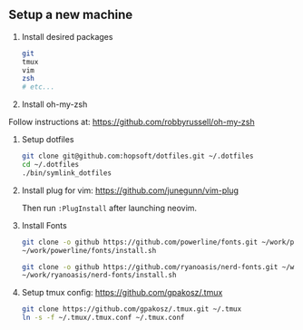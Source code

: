 ## Setup a new machine

1. Install desired packages

    ```sh
    git
    tmux
    vim
    zsh
    # etc...
    ```

1. Install oh-my-zsh

  Follow instructions at: https://github.com/robbyrussell/oh-my-zsh

1. Setup dotfiles

    ```sh
    git clone git@github.com:hopsoft/dotfiles.git ~/.dotfiles
    cd ~/.dotfiles
    ./bin/symlink_dotfiles
    ```

1. Install plug for vim: https://github.com/junegunn/vim-plug

    Then run `:PlugInstall` after launching neovim.

1. Install Fonts

    ```sh
    git clone -o github https://github.com/powerline/fonts.git ~/work/powerline/fonts
    ~/work/powerline/fonts/install.sh

    git clone -o github https://github.com/ryanoasis/nerd-fonts.git ~/work/ryanoasis/nerd-fonts
    ~/work/ryanoasis/nerd-fonts/install.sh
    ```

1. Setup tmux config: https://github.com/gpakosz/.tmux

    ```sh
    git clone https://github.com/gpakosz/.tmux.git ~/.tmux
    ln -s -f ~/.tmux/.tmux.conf ~/.tmux.conf
    ```

